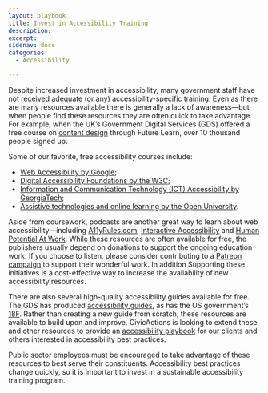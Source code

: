 ```yaml
---
layout: playbook
title: Invest in Accessibility Training
description: 
excerpt: 
sidenav: docs
categories:
  - Accessibility

---
```



Despite increased investment in accessibility, many government staff have not received adequate (or any) accessibility-specific training. Even as there are many resources available there is generally a lack of awareness—but when people find these resources they are often quick to take advantage. For example, when the UK’s Government Digital Services (GDS) offered a free course on [content design](https://www.futurelearn.com/courses/introduction-to-content-design) through Future Learn, over 10 thousand people signed up.

Some of our favorite, free accessibility courses include:

-   [Web Accessibility by Google](https://www.udacity.com/course/web-accessibility--ud891);
-   [Digital Accessibility Foundations by the W3C](https://www.w3.org/WAI/fundamentals/foundations-course/);
-   [Information and Communication Technology (ICT) Accessibility by GeorgiaTech](https://www.edx.org/course/information-and-communication-technology-ict-acces);
-   [Assistive technologies and online learning by the Open University](https://www.open.edu/openlearn/education-development/assistive-technologies-and-online-learning/content-section-0?active-tab=description-tab).

Aside from coursework, podcasts are another great way to learn about web accessibility—including [A11yRules.com](https://a11yrules.com/), [Interactive Accessibility](http://www.interactiveaccessibility.com/iap-podcasts) and [Human Potential At Work](https://www.ruhglobal.com/podcasthuman-potential-work/). While these resources are often available for free, the publishers usually depend on donations to support the ongoing education work. If you choose to listen, please consider contributing to a [Patreon campaign](https://www.patreon.com/steenhout) to support their wonderful work. In addition Supporting these initiatives is a cost-effective way to increase the availability of new accessibility resources.

There are also several high-quality accessibility guides available for free. The GDS has produced [accessibility guides](https://alphagov.github.io/accessibility-guidance/), as has the US government’s [18F](https://accessibility.18f.gov/). Rather than creating a new guide from scratch, these resources are available to build upon and improve. CivicActions is looking to extend these and other resources to provide an [accessibility playbook](https://civicactions.github.io/accessibility/) for our clients and others interested in accessibility best practices.

Public sector employees must be encouraged to take advantage of these resources to best serve their constituents. Accessibility best practices change quickly, so it is important to invest in a sustainable accessibility training program.
